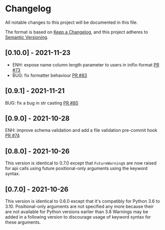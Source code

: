 # Changelog
All notable changes to this project will be documented in this file.

The format is based on [Keep a Changelog](https://keepachangelog.com/en/1.0.0/),
and this project adheres to [Semantic Versioning](https://semver.org/spec/v2.0.0.html).

## [0.10.0] - 2021-11-23

- ENH: expose name column length parameter to users in inifix-format
[PR #73](https://github.com/neutrinoceros/inifix/pull/73)
- BUG: fix formatter behaviour
[PR #83](https://github.com/neutrinoceros/inifix/pull/83)

## [0.9.1] - 2021-11-21

BUG: fix a bug in str casting
[PR #80](https://github.com/neutrinoceros/inifix/pull/80)

## [0.9.0] - 2021-10-28

ENH: improve schema validation and add a file validation pre-commit hook
[PR #74](https://github.com/neutrinoceros/inifix/pull/74)

## [0.8.0] - 2021-10-26
This version is identical to 0.7.0 except that `FutureWarning`s are now raised for
api calls using future positional-only arguments using the keyword syntax.

## [0.7.0] - 2021-10-26

This version is identical to 0.6.0 except that it's compatibly for Python 3.6 to
3.10. Positional-only arguments are not specified any more because their are not
available for Python versions earlier than 3.8 Warnings may be added in a
following version to discourage usage of keyword syntax for these arguments.
